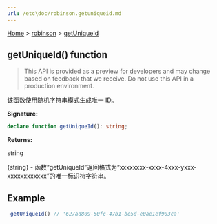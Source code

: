 ```yaml
---
url: /etc\doc/robinson.getuniqueid.md
---
```

[Home](./index.md) > [robinson](./robinson.md) > [getUniqueId](./robinson.getuniqueid.md)

## getUniqueId() function

> This API is provided as a preview for developers and may change based on feedback that we receive. Do not use this API in a production environment.

该函数使用随机字符串模式生成唯一 ID。

**Signature:**

```typescript
declare function getUniqueId(): string;
```

**Returns:**

string

{string} - 函数“getUniqueId”返回格式为“xxxxxxxx-xxxx-4xxx-yxxx-xxxxxxxxxxxx”的唯一标识符字符串。

## Example

```JavaScript
 getUniqueId() // '627ad809-60fc-47b1-be5d-e0ae1ef903ca'
```
